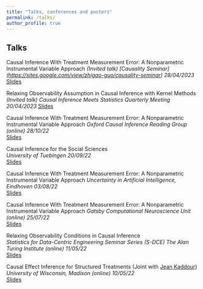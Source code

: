 ```yaml
---
title: "Talks, conferences and posters"
permalink: /talks/
author_profile: true
---
```


## Talks
Causal Inference With Treatment Measurement Error: A Nonparametric Instrumental Variable Approach
*(Invited talk) [Causality Seminar] (https://sites.google.com/view/zhigao-guo/causality-seminar) 28/04/2023*
[Slides](https://yuchen-zhu.github.io/files/china_causality_seminar.pdf)

Relaxing Observability Assumption in Causal Inference with Kernel Methods
*(Invited talk) Causal Inference Meets Statistics Quarterly Meeting 20/04/2023*
[Slides](https://yuchen-zhu.github.io/files/paris-talk.pdf)

Causal Inference With Treatment Measurement Error: A Nonparametric Instrumental Variable Approach
*Oxford Causal Inference Reading Group (online) 28/10/22*  
[Slides](https://yuchen-zhu.github.io/files/merror_talk_oxford.pdf)

Causal Inference for the Social Sciences  
*University of Tuebingen 20/09/22*  
[Slides](https://yuchen-zhu.github.io/files/causality4education.pdf)

Causal Inference With Treatment Measurement Error: A Nonparametric Instrumental Variable Approach
*Uncertainty in Artificial Intelligence, Eindhoven 03/08/22*  
[Slides](https://yuchen-zhu.github.io/files/uai_slides.pdf)

Causal Inference With Treatment Measurement Error: A Nonparametric Instrumental Variable Approach
*Gatsby Computational Neuroscience Unit (online) 25/07/22*  
[Slides](https://yuchen-zhu.github.io/files/merror_talk_gatsby.pdf)

Relaxing Observability Conditions in Causal Inference  
*Statistics for Data-Centric Engineering Seminar Series (S-DCE) The Alan Turing Institute (online) 11/05/22*  
[Slides](https://yuchen-zhu.github.io/files/S-DCE-talk.pdf)

Causal Effect Inference for Structured Treatments (Joint with [Jean Kaddour](https://jeankaddour.com))  
*University of Wisconsin, Madison (online) 10/05/22*  
[Slides](https://yuchen-zhu.github.io/files/SIN-uwmadison.pdf)

